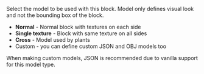Select the model to be used with this block. Model only defines visual look and not the bounding box of the block.

* **Normal** - Normal block with textures on each side
* **Single texture** - Block with same texture on all sides
* **Cross** - Model used by plants
* Custom - you can define custom JSON and OBJ models too

When making custom models, JSON is recommended due to vanilla support for this model type.